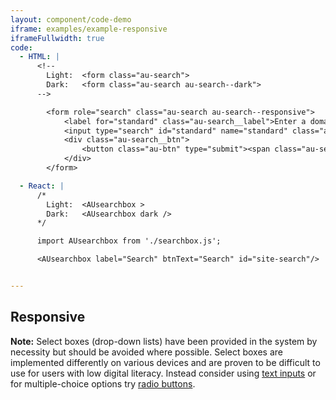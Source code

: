 ```yaml
---
layout: component/code-demo
iframe: examples/example-responsive
iframeFullwidth: true
code:
  - HTML: |
      <!--
        Light:  <form class="au-search">
        Dark:   <form class="au-search au-search--dark">
      -->

        <form role="search" class="au-search au-search--responsive">
            <label for="standard" class="au-search__label">Enter a domain</label>
            <input type="search" id="standard" name="standard" class="au-text-input"/>
            <div class="au-search__btn">
                <button class="au-btn" type="submit"><span class="au-search__submit-btn-text">Search</span></button>
            </div>
        </form>

  - React: |
      /*
        Light:  <AUsearchbox >
        Dark:   <AUsearchbox dark />
      */

      import AUsearchbox from './searchbox.js';

      <AUsearchbox label="Search" btnText="Search" id="site-search"/>


---
```

## Responsive

**Note:** Select boxes (drop-down lists) have been provided in the system by necessity but should be avoided where possible. Select boxes are implemented differently on various devices and are proven to be difficult to use for users with low digital literacy. Instead consider using [text inputs](/components/text-inputs/) or for multiple-choice options try [radio buttons](/components/control-input/#radio).
